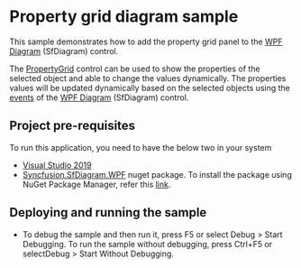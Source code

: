 # Property grid diagram sample

This sample demonstrates how to add the property grid panel to the [WPF Diagram](https://www.syncfusion.com/wpf-controls/diagram) (SfDiagram) control.

The [PropertyGrid](https://help.syncfusion.com/cr/wpf/Syncfusion.PropertyGrid.Wpf~Syncfusion.Windows.PropertyGrid.PropertyGrid.html) control can be used to show the properties of the selected object and able to change the values dynamically. The properties values will be updated dynamically based on the selected objects using the [events](https://help.syncfusion.com/cr/wpf/Syncfusion.SfDiagram.WPF~Syncfusion.UI.Xaml.Diagram.IGraphInfo_events.html) of the [WPF Diagram](https://www.syncfusion.com/wpf-controls/diagram) (SfDiagram) control.

## Project pre-requisites

To run this application, you need to have the below two in your system

* [Visual Studio 2019](https://www.visualstudio.com/wpf-vs)
* [Syncfusion.SfDiagram.WPF](https://www.nuget.org/packages/Syncfusion.SfDiagram.WPF/) nuget package. To install the package using NuGet Package Manager, refer this [link](https://docs.microsoft.com/en-us/nuget/quickstart/install-and-use-a-package-in-visual-studio#nuget-package-manager).

## Deploying and running the sample

* To debug the sample and then run it, press F5 or select Debug > Start Debugging. To run the sample without debugging, press Ctrl+F5 or selectDebug > Start Without Debugging.
